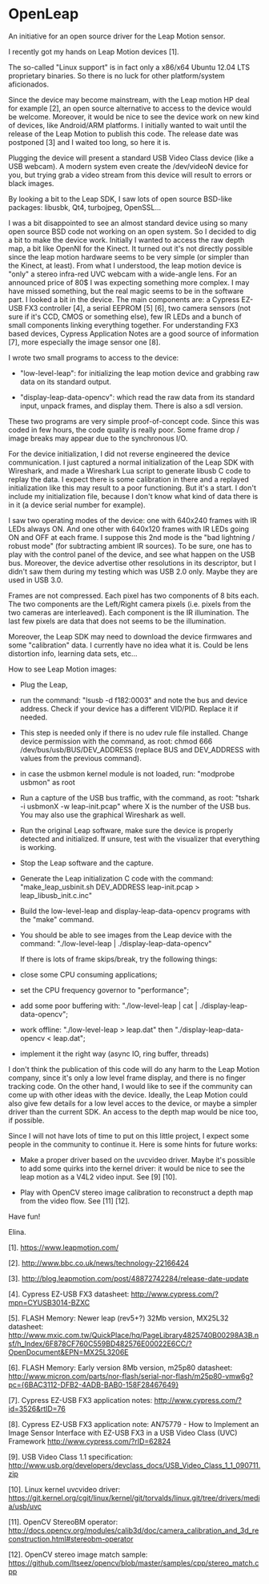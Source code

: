 OpenLeap
========

An initiative for an open source driver for the Leap Motion sensor.


I recently got my hands on Leap Motion devices [1].

The so-called "Linux support" is in fact only a x86/x64 Ubuntu 12.04
LTS proprietary binaries. So there is no luck for other
platform/system aficionados.

Since the device may become mainstream, with the Leap motion HP deal
for example [2], an open source alternative to access to the device
would be welcome. Moreover, it would be nice to see the device work on
new kind of devices, like Android/ARM platforms. I initially wanted to
wait until the release of the Leap Motion to publish this code.  The
release date was postponed [3] and I waited too long, so here it is.

Plugging the device will present a standard USB Video Class device
(like a USB webcam). A modern system even create the /dev/videoN
device for you, but trying grab a video stream from this device will
result to errors or black images.

By looking a bit to the Leap SDK, I saw lots of open source
BSD-like packages: libusbk, Qt4, turbojpeg, OpenSSL...

I was a bit disappointed to see an almost standard device using so
many open source BSD code not working on an open system. So I decided
to dig a bit to make the device work. Initially I wanted to access the
raw depth map, a bit like OpenNI for the Kinect. It turned out it's
not directly possible since the leap motion hardware seems to be very
simple (or simpler than the Kinect, at least). From what I understood,
the leap motion device is "only" a stereo infra-red UVC webcam with a
wide-angle lens. For an announced price of 80$ I was expecting
something more complex. I may have missed something, but the real
magic seems to be in the software part. I looked a bit in the
device. The main components are: a Cypress EZ-USB FX3 controller [4],
a serial EEPROM [5] [6], two camera sensors (not sure if it's CCD,
CMOS or something else), few IR LEDs and a bunch of small components
linking everything together. For understanding FX3 based devices,
Cypress Application Notes are a good source of information [7], more
especially the image sensor one [8].

I wrote two small programs to access to the device:

* "low-level-leap": for initializing the leap motion device and
  grabbing raw data on its standard output.

* "display-leap-data-opencv": which read the raw data from its
  standard input, unpack frames, and display them.  There is also
  a sdl version.

These two programs are very simple proof-of-concept code. Since this
was coded in few hours, the code quality is really poor. Some frame
drop / image breaks may appear due to the synchronous I/O.

For the device initialization, I did not reverse engineered the device
communication. I just captured a normal initialization of the Leap SDK
with Wireshark, and made a Wireshark Lua script to generate libusb C
code to replay the data. I expect there is some calibration in there
and a replayed initialization like this may result to a poor
functioning. But it's a start. I don't include my initialization file,
because I don't know what kind of data there is in it (a device serial
number for example).

I saw two operating modes of the device: one with 640x240 frames with
IR LEDs always ON. And one other with 640x120 frames with IR LEDs
going ON and OFF at each frame. I suppose this 2nd mode is the "bad
lightning / robust mode" (for subtracting ambient IR sources).  To be
sure, one has to play with the control panel of the device, and see
what happen on the USB bus. Moreover, the device advertise other
resolutions in its descriptor, but I didn't saw them during my testing
which was USB 2.0 only. Maybe they are used in USB 3.0.

Frames are not compressed. Each pixel has two components of 8 bits
each. The two components are the Left/Right camera pixels (i.e. pixels
from the two cameras are interleaved). Each component is the IR
illumination. The last few pixels are data that does not seems to be
the illumination.

Moreover, the Leap SDK may need to download the device firmwares and
some "calibration" data. I currently have no idea what it is. Could be
lens distortion info, learning data sets, etc...

How to see Leap Motion images:

* Plug the Leap,
* run the command: "lsusb -d f182:0003" and note the bus and device address.
  Check if your device has a different VID/PID. Replace it if needed.
* This step is needed only if there is no udev rule file installed.
  Change device permission with the command, as root:
  chmod 666 /dev/bus/usb/BUS/DEV_ADDRESS
  (replace BUS and DEV_ADDRESS with values from the previous command).
* in case the usbmon kernel module is not loaded, run: "modprobe usbmon" as root
* Run a capture of the USB bus traffic, with the command, as root:
  "tshark -i usbmonX -w leap-init.pcap" where X is the number of the USB bus.
  You may also use the graphical Wireshark as well.
* Run the original Leap software, make sure the device is properly detected and initialized.
  If unsure, test with the visualizer that everything is working.
* Stop the Leap software and the capture.
* Generate the Leap initialization C code with the command:
  "make_leap_usbinit.sh DEV_ADDRESS leap-init.pcap > leap_libusb_init.c.inc"
* Build the low-level-leap and display-leap-data-opencv programs with the "make" command.
* You should be able to see images from the Leap device with the command:
  "./low-level-leap | ./display-leap-data-opencv"

  If there is lots of frame skips/break, try the following things:
* close some CPU consuming applications;
* set the CPU frequency governor to "performance";
* add some poor buffering with: "./low-level-leap | cat | ./display-leap-data-opencv";
* work offline:  "./low-level-leap > leap.dat" then "./display-leap-data-opencv < leap.dat";
* implement it the right way (async IO, ring buffer, threads)

I don't think the publication of this code will do any harm to the
Leap Motion company, since it's only a low level frame display, and
there is no finger tracking code. On the other hand, I would like to
see if the community can come up with other ideas with the device.
Ideally, the Leap Motion could also give few details for a low level
acces to the device, or maybe a simpler driver than the current SDK.
An access to the depth map would be nice too, if possible.

Since I will not have lots of time to put on this little project, I
expect some people in the community to continue it. Here is some
hints for future works:

* Make a proper driver based on the uvcvideo driver. Maybe it's
  possible to add some quirks into the kernel driver: it would be nice
  to see the leap motion as a V4L2 video input. See [9] [10].

* Play with OpenCV stereo image calibration to reconstruct a depth map
  from the video flow. See [11] [12].


Have fun!


Elina.


[1]. https://www.leapmotion.com/

[2]. http://www.bbc.co.uk/news/technology-22166424

[3]. http://blog.leapmotion.com/post/48872742284/release-date-update

[4]. Cypress EZ-USB FX3 datasheet:
     http://www.cypress.com/?mpn=CYUSB3014-BZXC

[5]. FLASH Memory: Newer leap (rev5+?) 32Mb version, MX25L32 datasheet:
     http://www.mxic.com.tw/QuickPlace/hq/PageLibrary4825740B00298A3B.nsf/h_Index/6F878CF760C559BD482576E00022E6CC/?OpenDocument&EPN=MX25L3206E

[6]. FLASH Memory: Early version 8Mb version, m25p80 datasheet:
     http://www.micron.com/parts/nor-flash/serial-nor-flash/m25p80-vmw6g?pc={6BAC3112-DFB2-4ADB-BAB0-158F28467649}

[7]. Cypress EZ-USB FX3 application notes:
     http://www.cypress.com/?id=3526&rtID=76

[8]. Cypress EZ-USB FX3 application note: AN75779 - How to Implement an Image Sensor Interface with EZ-USB FX3 in a USB Video Class (UVC) Framework
     http://www.cypress.com/?rID=62824

[9]. USB Video Class 1.1 specification:
     http://www.usb.org/developers/devclass_docs/USB_Video_Class_1_1_090711.zip

[10]. Linux kernel uvcvideo driver:
      https://git.kernel.org/cgit/linux/kernel/git/torvalds/linux.git/tree/drivers/media/usb/uvc

[11]. OpenCV StereoBM operator:
      http://docs.opencv.org/modules/calib3d/doc/camera_calibration_and_3d_reconstruction.html#stereobm-operator

[12]. OpenCV stereo image match sample:
      https://github.com/Itseez/opencv/blob/master/samples/cpp/stereo_match.cpp
